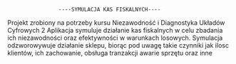                     ----SYMULACJA KAS FISKALNYCH----
  Projekt zrobiony na potrzeby kursu Niezawodność i Diagnostyka Układów Cyfrowych 2
  Aplikacja symuluje działanie kas fiskalnych w celu zbadania ich niezawodności oraz
  efektywności w warunkach losowych. Symulacja odzworowywuje działanie sklepu, biorąc pod uwagę 
  takie czynniki jak ilosc klientów, ich zachowanie, obsługa tranzakcji awarie sprzętu oraz inne
